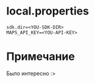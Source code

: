 
# local.properties

```properties
sdk.dir=<YOU-SDK-DIR>
MAPS_API_KEY=<YOU-API-KEY>
```

# Примечание

Было интересно :>
